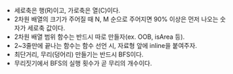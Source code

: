 - 세로축은 행(R)이고, 가로축은 열(C)이다.
- 2차원 배열의 크기가 주어질 때 N, M 순으로 주어지면 90% 이상은 먼저 나오는 숫자가 세로축 값이다.
- 2차원 배열 범위 함수는 반드시 따로 만들자(ex. OOB, isArea 등).
- 2~3줄만에 끝나는 함수는 함수 선언 시, 자료형 앞에 inline을 붙여주자.
- 최단거리, 무리(덩어리) 만들기는 반드시 BFS이다.
- 무리짓기에서 BFS의 실행 횟수가 곧 무리의 개수이다.
